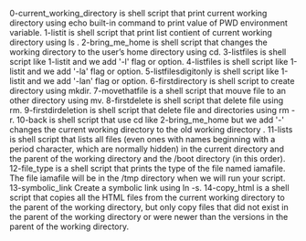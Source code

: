 0-current_working_directory is  shell script that print current working directory using echo built-in command  to print value of PWD environment variable.
1-listit is  shell script that print list contient of current working directory using ls .
2-bring_me_home is  shell script that changes the working directory to the user’s home directory using cd.
3-listfiles is shell script like  1-listit and we add '-l' flag or option.
4-listfiles is shell script like  1-listit and we add '-la' flag or option.
5-listfilesdigitonly is shell script like  1-listit and we add '-lan' flag or option.
6-firstdirectory is shell script to create directory using mkdir.
7-movethatfile is a shell script that mouve file to an other directory using mv.
8-firstdelete is shell script that delete file using rm.
9-firstdirdeletion is shell script that delete file and directories using rm -r.
10-back is shell script that use cd like 2-bring_me_home but we add '-' changes the current working directory to the old working directory .
11-lists is shell script that lists all files (even ones with names beginning with a period character, which are normally hidden) in the current directory and the parent of the working directory and the /boot directory (in this order).
12-file_type is a shell script that prints the type of the file named iamafile. The file iamafile will be in the /tmp directory when we will run your script.
13-symbolic_link Create a symbolic link using ln -s.
14-copy_html is a shell script that copies all the HTML files from the current working directory to the parent of the working directory, but only copy files that did not exist in the parent of the working directory or were newer than the versions in the parent of the working directory.

